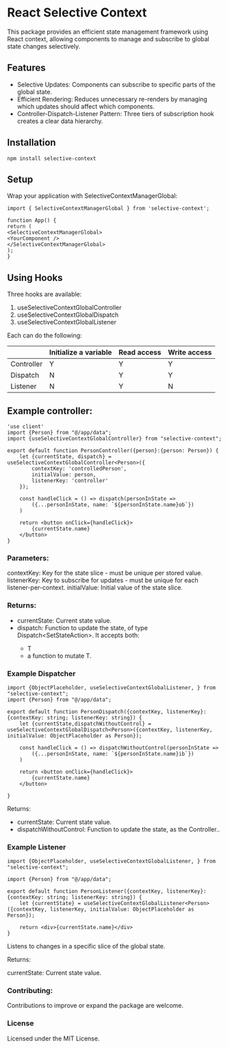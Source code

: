 # React Selective Context
This package provides an efficient state management framework using React context, allowing components to manage and subscribe to global state changes selectively.

## Features
- Selective Updates: Components can subscribe to specific parts of the global state.
- Efficient Rendering: Reduces unnecessary re-renders by managing which updates should affect which components.
- Controller-Dispatch-Listener Pattern: Three tiers of subscription hook creates a clear data hierarchy.

## Installation
``` 
npm install selective-context
```

## Setup
Wrap your application with SelectiveContextManagerGlobal:

``` 
import { SelectiveContextManagerGlobal } from 'selective-context';

function App() {
return (
<SelectiveContextManagerGlobal>
<YourComponent />
</SelectiveContextManagerGlobal>
);
}

```

## Using Hooks

Three hooks are available:

1. useSelectiveContextGlobalController
2. useSelectiveContextGlobalDispatch
3. useSelectiveContextGlobalListener

Each can do the following:

|            | Initialize a variable | Read access | Write access |
|------------|-----------------------| ----------- |--------------|
| Controller | Y                     |           Y | Y            |
| Dispatch   | N                     |           Y | Y            |
| Listener   | N                     |           Y | N            |

## Example controller:
```
'use client'
import {Person} from "@/app/data";
import {useSelectiveContextGlobalController} from "selective-context";

export default function PersonController({person}:{person: Person}) {
    let {currentState, dispatch} = useSelectiveContextGlobalController<Person>({
        contextKey: 'controlledPerson',
        initialValue: person,
        listenerKey: 'controller'
    });

    const handleClick = () => dispatch(personInState =>
        ({...personInState, name: `${personInState.name}ob`})
    )

    return <button onClick={handleClick}>
        {currentState.name}
    </button>
}
```


### Parameters:

contextKey: Key for the state slice - must be unique per stored value.
listenerKey: Key to subscribe for updates - must be unique for each listener-per-context.
initialValue: Initial value of the state slice.

### Returns:

- currentState: Current state value.
- dispatch: Function to update the state, of type Dispatch<SetStateAction<T>>. It accepts both:
  - T 
  - a function to mutate T.

### Example Dispatcher 

``` 
import {ObjectPlaceholder, useSelectiveContextGlobalListener, } from "selective-context";
import {Person} from "@/app/data";

export default function PersonDispatch({contextKey, listenerKey}:{contextKey: string; listenerKey: string}) {
    let {currentState,dispatchWithoutControl} = useSelectiveContextGlobalDispatch<Person>({contextKey, listenerKey, initialValue: ObjectPlaceholder as Person});

    const handleClick = () => dispatchWithoutControl(personInState =>
        ({...personInState, name: `${personInState.name}ib`})
    )

    return <button onClick={handleClick}>
        {currentState.name}
    </button>

}
```

Returns:

- currentState: Current state value.
- dispatchWithoutControl: Function to update the state, as the Controller..

### Example Listener

``` 
import {ObjectPlaceholder, useSelectiveContextGlobalListener, } from "selective-context";

import {Person} from "@/app/data";

export default function PersonListener({contextKey, listenerKey}:{contextKey: string; listenerKey: string}) {
    let {currentState} = useSelectiveContextGlobalListener<Person>({contextKey, listenerKey, initialValue: ObjectPlaceholder as Person});

    return <div>{currentState.name}</div>
}
```

Listens to changes in a specific slice of the global state.

Returns:

currentState: Current state value.

### Contributing:
Contributions to improve or expand the package are welcome.

### License
Licensed under the MIT License.